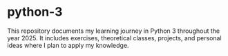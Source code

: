 # python-3
This repository documents my learning journey in Python 3 throughout the year 2025. It includes exercises, theoretical classes, projects, and personal ideas where I plan to apply my knowledge.

